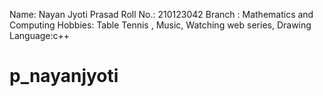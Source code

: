 Name: Nayan Jyoti Prasad
 Roll No.: 210123042
  Branch : Mathematics and Computing 
  Hobbies: Table Tennis , Music, Watching web series, Drawing
   Language:c++
# p_nayanjyoti
